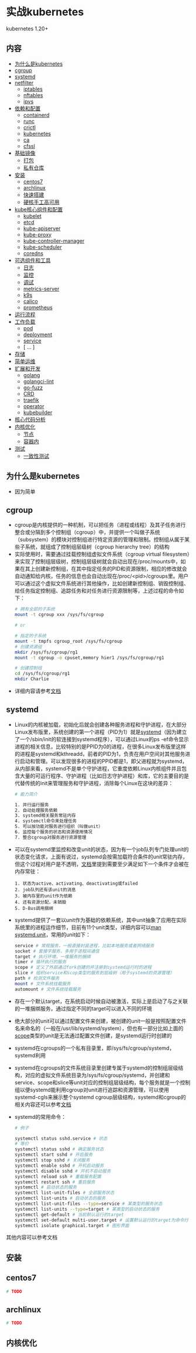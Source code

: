 # 实战kubernetes

kubernetes 1.20+


## 内容
- [为什么是kubernetes](#为什么是kubernetes)
- [cgroup](#cgroup)
- [systemd](#systemd)
- [netfilter](#netfilter)
    - [iptables](#iptables)
    - [nftables](#nftables)
    - [ipvs](#ipvs)
- [依赖和配置](#依赖和配置)
    - [containerd](#containerd)
    - [runc](#runc)
    - [crictl](#crictl)
    - [kubernetes](#kubernetes)
    - [ca](#ca)
    - [cfssl](#cfssl)
- [基础镜像](#基础镜像)
    - [打包](#打包)
    - [私有仓库](#私有仓库)
- [安装](#安装)
    - [centos7](#centos7)
    - [archlinux](#archlinux)
    - [快速搭建](#快速搭建)
    - [硬核手工高可用](#硬核手工高可用)
- [kube核心组件和配置](#kube核心组件和配置)
    - [kubelet](#kubelet)
    - [etcd](#etcd)
    - [kube-apiserver](#kube-apiserver)
    - [kube-proxy](#kube-proxy)
    - [kube-controller-manager](#kube-controller-manager)
    - [kube-scheduler](#kube-scheduler)
    - [coredns](#coredns)
- [可选组件和工具](#可选)
    - [日志](#日志)
    - [监控](#监控)
    - [调试](#调试)
    - [metrics-server](#metrics-server)
    - [k9s](#k9s)
    - [calico](#calico)
    - [prometheus](#prometheus)
- [运行流程](#运行流程)
- [工作负载](#工作负载)
    - [pod](#pod)
    - [deployment](#deployment)
    - [service](#service)
    - [ ... ]
- [存储](#存储)
- [简单运维](#简单运维)
- [扩展和开发](#扩展和开发)
    - [golang](#golang)
    - [golangci-lint](#golangci-lint)
    - [go-fuzz](#go-fuzz)
    - [CRD](#CRD)
    - [traefik](#traefik)
    - [operator](#operator)
    - [kubebuilder](#kubebuilder)
- [核心代码分析](#核心代码分析)
- [内核优化](#内核优化)
    - [节点](#节点)
    - [容器内](#容器内)
- [测试](#测试)
    - [一致性测试](#一致性测试)

## 为什么是kubernetes

- 因为简单

## cgroup
- cgroup是内核提供的一种机制，可以把任务（进程或线程）及其子任务进行整合或分隔到多个控制组（cgroup）中，并提供一个叫做子系统（subsystem）的模块对控制组进行特定资源的管理和限制。控制组从属于某些子系统，就组成了控制组层级树（cgroup hierarchy tree）的结构
- 实际使用时，需要通过挂载控制组虚拟文件系统（cgroup virtual filesystem）来实现了控制组层级树，控制组层级树就会自动出现在/proc/mounts中，如果在其上创建新控制组，在其中指定任务的PID和资源限制，相应的修改就会自动通知给内核，任务的信息也会自动出现在/proc/\<pid>/cgroups里。用户可以通过这个虚拟文件系统进行其他操作，比如创建新控制组、销毁控制组、给任务指定控制组、追踪任务和对任务进行资源限制等，上述过程的命令如下：
    ```sh
    # 拥有全部的子系统
    mount -t cgroup xxx /sys/fs/cgroup 

    # or

    # 指定的子系统
    mount -t tmpfs cgroup_root /sys/fs/cgroup
    # 创建资源组
    mkdir /sys/fs/cgroup/rg1 
    mount -t cgroup -o cpuset,memory hier1 /sys/fs/cgroup/rg1
    
    # 创建控制组
    cd /sys/fs/cgroup/rg1
    mkdir Charlie 
    ```
- 详细内容请参考[文档](https://www.kernel.org/doc/Documentation/cgroup-v1/cgroups.txt)

## systemd

- Linux的内核被加载，初始化后就会创建各种服务进程和守护进程，在大部分Linux发布版里，系统创建的第一个进程（PID为1）就是[systemd](https://www.freedesktop.org/software/systemd/man/systemd.html#)（因为建立了一个/sbin/init的软连接到systemd程序），可以通过Linux的ps -ef命令显示进程的相关信息，比较特别的是PPID为0的进程，在很多Linux发布版里这样的进程是systemd和kthreadd，前者的PID为1，负责在用户空间对其他服务进行启动和管理。可以发现很多的进程的PPID都是1，即父进程就为systemd，从内部来看，systemd不是单个守护进程，它重度依赖Linux内核组件并且包含大量的可运行程序、守护进程（比如日志守护进程）和库，它的主要目的是代替传统的init来管理服务和守护进程，消除每个Linux在这块的差异：
    ```sh
    # 能力简介

    1. 并行运行服务
    2. 自动处理服务依赖
    3. systemd相关服务常驻内存
    4. systemctl命令来处理任务
    5. 可以按功能对服务进行组织（叫做unit）
    6. 监控每个服务的状态和资源使用情况
    7. 整合cgroup对服务进行资源管理
    ```

- 可以在systemd里监控和改变unit的状态，因为有一个job队列专门处理unit的状态变化请求，上面有说过，systemd会按需加载符合条件的unit常驻内存，但这个过程对用户是不透明，[文档](https://www.freedesktop.org/software/systemd/man/systemd.html#)里提到需要至少满足如下一个条件才会被在内存常驻：
    ```
    1. 状态为active、activating、deactivating或failed 
    2. job队列还有该unit的消息
    3. 被内存里的unit作为依赖
    4. 还有资源分配，未销毁
    5. D-Bus调用捆绑
    ```
- systemd提供了一套以unit作为基础的依赖系统，其中unit抽象了应用在实际系统里的进程运作细节，目前有11个unit类型，详细内容可以[man systemd.unit](https://www.freedesktop.org/software/systemd/man/systemd.unit.html#)，常用的unit如下：
    ```sh
    service # 常规服务，一般直接封装进程，比如本地服务或者网络服务
    socket # 套接字服务，多用于进程间通信
    target # 执行环境，一堆服务的捆绑
    timer # 循环执行的服务
    scope # 定义了外部通过fork创建的并注册到systemd运行时的进程
    slice # 组织service和scop类型的服务到层级树（用于systemd的资源管理）
    path # 检测文件服务
    mount # 文件系统挂载服务
    automount # 文件系统挂载服务

    ```

- 存在一个默认target，在系统启动时候自动被激活，实际上是启动了与之关联的一堆捆绑服务，通过指定不同的target可以进入不同的环境
- 绝大部分的unit可以通过配置文件来创建，被创建的unit一般是按照配置文件名来命名的（一般在/usr/lib/systemd/system），但也有一部分比如上面的[scope](https://www.freedesktop.org/software/systemd/man/systemd.scope.html#)类型的unit是无法通过配置文件创建，是systemd运行时创建的
- systemd在cgroups的一个私有目录里，即/sys/fs/cgroup/systemd，systemd利用
- systemd在cgroups的文件系统目录里创建专属于systemd的控制组层级结构，对应的虚拟文件系统目录为/sys/fs/cgroup/systemd，并创建和service、scope和slice等unit对应的控制组层级结构，每个服务就是一个控制组以便systemd能利用cgroup对unit进行追踪和资源管理，可以使用systemd-cgls来展示整个systemd cgroup层级结构，systemd和cgroup的相关内容还可以参考[文档](https://www.freedesktop.org/wiki/Software/systemd/ControlGroupInterface/)

- systemd的常用命令：
    ```sh 
    # 例子

    systemctl status sshd.service # 状态
    # 等价
    systemctl status sshd # 确定服务状态
    systemctl start sshd # 开启服务
    systemctl stop sshd # 关闭服务
    systemctl enable sshd # 开机启动服务
    systemctl disable sshd # 开机不启动服务
    systemctl reload ssh # 重载服务配置
    systemctl restart ssh # 重启服务
    systemctl # 启动状态的服务
    systemctl list-unit-files # 全部服务状态
    systemctl list-units # 启动状态的服务
    systemctl list-unit-files --type=service # 某类型的服务状态
    systemctl list-units --type=target # 某类型的启动状态的服务
    systemctl get-default # 当前默认运行的target
    systemctl set-default multi-user.target # 设置默认运行的target为命令行
    systemctl isolate graphical.target # 图形界面
    ```
其他内容可以参考文档




## 安装
## centos7
```sh
# TODO
```

## archlinux
```sh
# TODO
```

## 内核优化